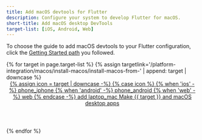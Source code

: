 ```yaml
---
title: Add macOS devtools for Flutter
description: Configure your system to develop Flutter for macOS.
short-title: Add macOS desktop DevTools
target-list: [iOS, Android, Web]
---
```


To choose the guide to add macOS devtools to your Flutter configuration,
click the [Getting Started path][] you followed.

<div class="card-deck mb-8">
{% for target in page.target-list %}
{% assign targetlink='/platform-integration/macos/install-macos/install-macos-from-' | append: target | downcase %}
  <a class="card card-app-type card-macos"
     id="install-{{target | downcase}}"
     href="{{targetlink}}">
    <div class="card-body">
      <header class="card-title text-center m-0">
        <span class="d-block h1">
          {% assign icon = target | downcase -%}
          {% case icon %}
          {% when 'ios' -%}
            <span class="material-symbols">phone_iphone</span>
          {% when 'android' -%}
            <span class="material-symbols">phone_android</span>
          {% when 'web' -%}
            <span class="material-symbols">web</span>
          {% endcase -%}
          <span class="material-symbols">add</span>
          <span class="material-symbols">laptop_mac</span>
        </span>
        <span class="text-muted">
        Make {{ target }} and macOS desktop apps
        </span>
      </header>
    </div>
  </a>
{% endfor %}
</div>

[Getting Started path]: /get-started/install
